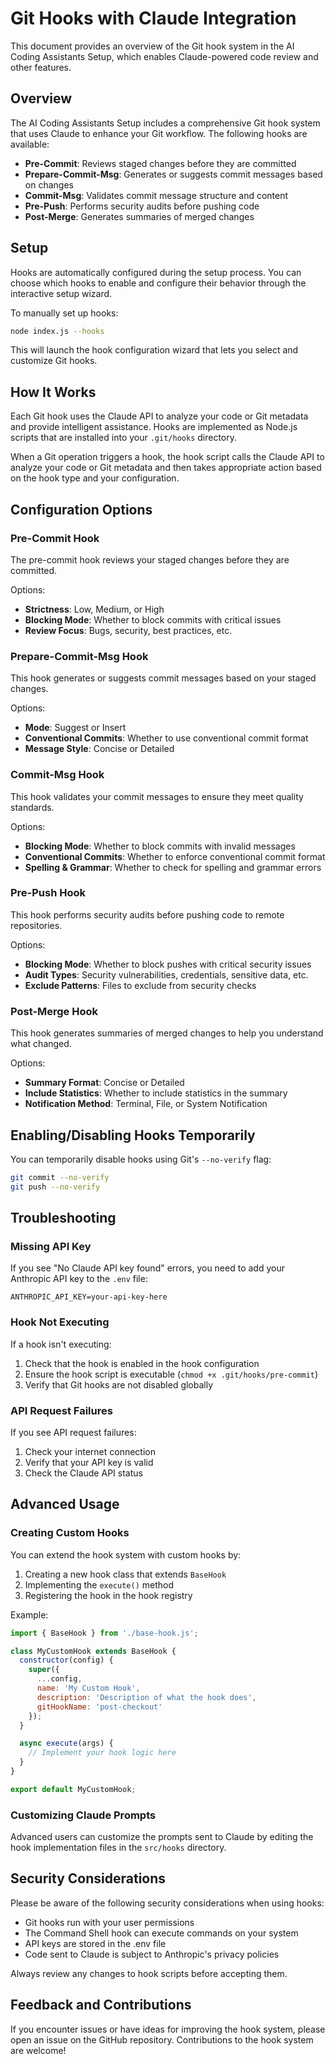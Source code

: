 # Git Hooks with Claude Integration

This document provides an overview of the Git hook system in the AI Coding Assistants Setup, which enables Claude-powered code review and other features.

## Overview

The AI Coding Assistants Setup includes a comprehensive Git hook system that uses Claude to enhance your Git workflow. The following hooks are available:

- **Pre-Commit**: Reviews staged changes before they are committed
- **Prepare-Commit-Msg**: Generates or suggests commit messages based on changes
- **Commit-Msg**: Validates commit message structure and content
- **Pre-Push**: Performs security audits before pushing code
- **Post-Merge**: Generates summaries of merged changes

## Setup

Hooks are automatically configured during the setup process. You can choose which hooks to enable and configure their behavior through the interactive setup wizard.

To manually set up hooks:

```bash
node index.js --hooks
```

This will launch the hook configuration wizard that lets you select and customize Git hooks.

## How It Works

Each Git hook uses the Claude API to analyze your code or Git metadata and provide intelligent assistance. Hooks are implemented as Node.js scripts that are installed into your `.git/hooks` directory.

When a Git operation triggers a hook, the hook script calls the Claude API to analyze your code or Git metadata and then takes appropriate action based on the hook type and your configuration.

## Configuration Options

### Pre-Commit Hook

The pre-commit hook reviews your staged changes before they are committed.

Options:
- **Strictness**: Low, Medium, or High
- **Blocking Mode**: Whether to block commits with critical issues
- **Review Focus**: Bugs, security, best practices, etc.

### Prepare-Commit-Msg Hook

This hook generates or suggests commit messages based on your staged changes.

Options:
- **Mode**: Suggest or Insert
- **Conventional Commits**: Whether to use conventional commit format
- **Message Style**: Concise or Detailed

### Commit-Msg Hook

This hook validates your commit messages to ensure they meet quality standards.

Options:
- **Blocking Mode**: Whether to block commits with invalid messages
- **Conventional Commits**: Whether to enforce conventional commit format
- **Spelling & Grammar**: Whether to check for spelling and grammar errors

### Pre-Push Hook

This hook performs security audits before pushing code to remote repositories.

Options:
- **Blocking Mode**: Whether to block pushes with critical security issues
- **Audit Types**: Security vulnerabilities, credentials, sensitive data, etc.
- **Exclude Patterns**: Files to exclude from security checks

### Post-Merge Hook

This hook generates summaries of merged changes to help you understand what changed.

Options:
- **Summary Format**: Concise or Detailed
- **Include Statistics**: Whether to include statistics in the summary
- **Notification Method**: Terminal, File, or System Notification

## Enabling/Disabling Hooks Temporarily

You can temporarily disable hooks using Git's `--no-verify` flag:

```bash
git commit --no-verify
git push --no-verify
```

## Troubleshooting

### Missing API Key

If you see "No Claude API key found" errors, you need to add your Anthropic API key to the `.env` file:

```
ANTHROPIC_API_KEY=your-api-key-here
```

### Hook Not Executing

If a hook isn't executing:

1. Check that the hook is enabled in the hook configuration
2. Ensure the hook script is executable (`chmod +x .git/hooks/pre-commit`)
3. Verify that Git hooks are not disabled globally

### API Request Failures

If you see API request failures:

1. Check your internet connection
2. Verify that your API key is valid
3. Check the Claude API status

## Advanced Usage

### Creating Custom Hooks

You can extend the hook system with custom hooks by:

1. Creating a new hook class that extends `BaseHook`
2. Implementing the `execute()` method
3. Registering the hook in the hook registry

Example:

```javascript
import { BaseHook } from './base-hook.js';

class MyCustomHook extends BaseHook {
  constructor(config) {
    super({
      ...config,
      name: 'My Custom Hook',
      description: 'Description of what the hook does',
      gitHookName: 'post-checkout'
    });
  }

  async execute(args) {
    // Implement your hook logic here
  }
}

export default MyCustomHook;
```

### Customizing Claude Prompts

Advanced users can customize the prompts sent to Claude by editing the hook implementation files in the `src/hooks` directory.

## Security Considerations

Please be aware of the following security considerations when using hooks:

- Git hooks run with your user permissions
- The Command Shell hook can execute commands on your system
- API keys are stored in the .env file
- Code sent to Claude is subject to Anthropic's privacy policies

Always review any changes to hook scripts before accepting them.

## Feedback and Contributions

If you encounter issues or have ideas for improving the hook system, please open an issue on the GitHub repository. Contributions to the hook system are welcome!